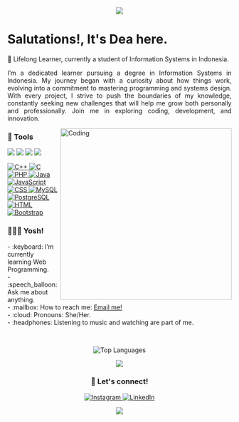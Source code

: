 <p align="center"> 
  <img src="https://capsule-render.vercel.app/api?text=Hi%20there%20👋,%20I'm%20Dea!🕹️&animation=fadeIn&type=waving&color=gradient&height=100"/> 
</p>


# <strong>Salutations!, It's Dea here.</strong>
🎯 Lifelong Learner, currently a student of Information Systems in Indonesia.

<p align="justify">I’m a dedicated learner pursuing a degree in Information Systems in Indonesia. My journey began with a curiosity about how things work, evolving into a commitment to mastering programming and systems design. With every project, I strive to push the boundaries of my knowledge, constantly seeking new challenges that will help me grow both personally and professionally. Join me in exploring coding, development, and innovation.</p>

<img align="right" alt="Coding" width="385" src="https://github.com/Anmol-Baranwal/Cool-GIFs-For-GitHub/assets/74038190/f5d2d866-d25c-4873-8d82-425d2c62fc2e">

### <strong>🚀 Tools</strong>
<p>
    <img src="https://img.shields.io/badge/Text%20Editor-Visual%20Studio%20Code-blue?&logo=visual%20studio%20code&logoColor=blue" />
    <img src="https://img.shields.io/badge/IDE-NetBeans-brightgreen?&logo=apache%20netbeans%20ide&logoColor=brightgreen" />
    <img src="https://img.shields.io/badge/OS-MacOS-blue?&logo=apple" />
    <img src="https://img.shields.io/badge/IDE-Xcode-blue?&logo=xcode" />
</p>
<p>
    <a href="https://en.cppreference.com/">
        <img src="https://skillicons.dev/icons?i=cpp" alt="C++"/>
    </a>
    <a href="https://www.learn-c.org/">
        <img src="https://skillicons.dev/icons?i=c" alt="C"/>
    </a>
    <a href="https://www.php.net/">
        <img src="https://skillicons.dev/icons?i=php" alt="PHP"/>
    </a>
    <a href="https://www.java.com/">
        <img src="https://skillicons.dev/icons?i=java" alt="Java"/>
    </a>
    <a href="https://developer.mozilla.org/en-US/docs/Web/JavaScript">
        <img src="https://skillicons.dev/icons?i=js" alt="JavaScript"/>
    </a>
    <a href="https://developer.mozilla.org/en-US/docs/Web/CSS">
        <img src="https://skillicons.dev/icons?i=css" alt="CSS"/>
    </a>
    <a href="https://dev.mysql.com/">
        <img src="https://skillicons.dev/icons?i=mysql" alt="MySQL"/>
    </a>
    <a href="https://www.postgresql.org/">
        <img src="https://skillicons.dev/icons?i=postgres" alt="PostgreSQL"/>
    </a>
    <a href="https://www.w3.org/Style/CSS/Overview.en.html">
        <img src="https://skillicons.dev/icons?i=html" alt="HTML"/>
    </a>
    <a href="https://getbootstrap.com/">
        <img src="https://skillicons.dev/icons?i=bootstrap" alt="Bootstrap"/>
    </a>
</p>

### <strong>👩🏼‍💻 Yosh!</strong>
<p>
    - :keyboard: I’m currently learning Web Programming. </br>
    - :speech_balloon: Ask me about anything.</br>
    - :mailbox: How to reach me: <a href="mailto:deaauly@gmail.com">Email me!</a>  </br>
    - :cloud: Pronouns: She/Her. </br>
    - :headphones: Listening to music and watching are part of me. </br>
<p>

<br>
<p align="center">
    <img src="https://github-readme-stats.vercel.app/api/top-langs/?username=deaaulya&layout=compact" alt="Top Languages" />
</p>


<p align="center"> 
<picture>
  <source
    srcset="https://github-readme-stats.vercel.app/api?username=deaaulya&show_icons=true&theme=dark"
    media="(prefers-color-scheme: dark)"
  />
  <source
    srcset="https://github-readme-stats.vercel.app/api?username=deaaulya&show_icons=true"
    media="(prefers-color-scheme: light), (prefers-color-scheme: no-preference)"
  />
  <a href="https://github-readme-stats.vercel.app/api?username=deaaulya&show_icons=true">
    <img src="https://github-readme-stats.vercel.app/api?username=deaaulya&show_icons=true" />
  </a>
</picture>
</p>

### <strong><p align="center">📲 Let's connect!</p></strong>
<p align="center">
    <a href="https://www.instagram.com/deaulya._/">
        <img src="https://skillicons.dev/icons?i=instagram" alt="Instagram"/>
    </a>
    <a href="https://www.linkedin.com/in/dea-aulya-61942830a/">
        <img src="https://skillicons.dev/icons?i=linkedin" alt="LinkedIn"/>
    </a>
</p>

<p align="center"> 
  <img src="https://capsule-render.vercel.app/api?text=Good%20to%20%20see%20you!&animation=fadeIn&type=waving&color=gradient&height=100&section=footer"/> 
</p>
